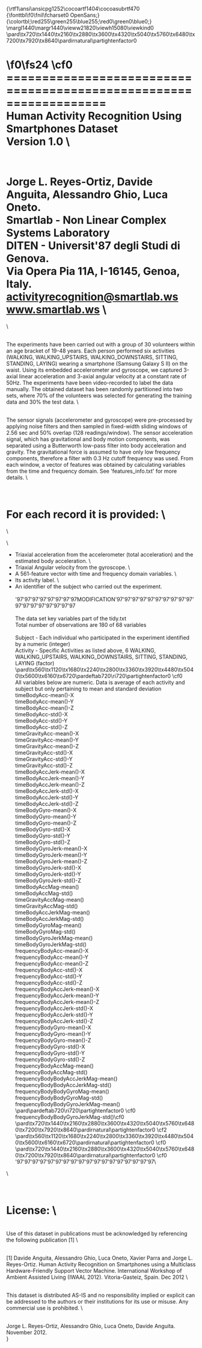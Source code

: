 {\rtf1\ansi\ansicpg1252\cocoartf1404\cocoasubrtf470
{\fonttbl\f0\fnil\fcharset0 OpenSans;}
{\colortbl;\red255\green255\blue255;\red0\green0\blue0;}
\margl1440\margr1440\vieww21820\viewh15080\viewkind0
\pard\tx720\tx1440\tx2160\tx2880\tx3600\tx4320\tx5040\tx5760\tx6480\tx7200\tx7920\tx8640\pardirnatural\partightenfactor0

\f0\fs24 \cf0 ==================================================================\
Human Activity Recognition Using Smartphones Dataset\
Version 1.0\
==================================================================\
Jorge L. Reyes-Ortiz, Davide Anguita, Alessandro Ghio, Luca Oneto.\
Smartlab - Non Linear Complex Systems Laboratory\
DITEN - Universit\'87 degli Studi di Genova.\
Via Opera Pia 11A, I-16145, Genoa, Italy.\
activityrecognition@smartlab.ws\
www.smartlab.ws\
==================================================================\
\
The experiments have been carried out with a group of 30 volunteers within an age bracket of 19-48 years. Each person performed six activities (WALKING, WALKING_UPSTAIRS, WALKING_DOWNSTAIRS, SITTING, STANDING, LAYING) wearing a smartphone (Samsung Galaxy S II) on the waist. Using its embedded accelerometer and gyroscope, we captured 3-axial linear acceleration and 3-axial angular velocity at a constant rate of 50Hz. The experiments have been video-recorded to label the data manually. The obtained dataset has been randomly partitioned into two sets, where 70% of the volunteers was selected for generating the training data and 30% the test data. \
\
The sensor signals (accelerometer and gyroscope) were pre-processed by applying noise filters and then sampled in fixed-width sliding windows of 2.56 sec and 50% overlap (128 readings/window). The sensor acceleration signal, which has gravitational and body motion components, was separated using a Butterworth low-pass filter into body acceleration and gravity. The gravitational force is assumed to have only low frequency components, therefore a filter with 0.3 Hz cutoff frequency was used. From each window, a vector of features was obtained by calculating variables from the time and frequency domain. See 'features_info.txt' for more details. \
\
For each record it is provided:\
======================================\
\
- Triaxial acceleration from the accelerometer (total acceleration) and the estimated body acceleration.\
- Triaxial Angular velocity from the gyroscope. \
- A 561-feature vector with time and frequency domain variables. \
- Its activity label. \
- An identifier of the subject who carried out the experiment.\
\
\'97\'97\'97\'97\'97\'97\'97\'97MODIFICATION\'97\'97\'97\'97\'97\'97\'97\'97\'97\'97\'97\'97\'97\'97\'97\'97\'97\'97\
\
The data set key variables part of the tidy.txt\
Total number of observations are 180 of 68 variables \
\
Subject - Each individual who participated in the experiment identified by a numeric (integer)\
Activity - Specific Activities as listed above, 6 WALKING, WALKING_UPSTAIRS, WALKING_DOWNSTAIRS, SITTING, STANDING, LAYING (factor)\
\pard\tx560\tx1120\tx1680\tx2240\tx2800\tx3360\tx3920\tx4480\tx5040\tx5600\tx6160\tx6720\pardeftab720\ri720\partightenfactor0
\cf0                   \
All variables below are numeric.  Data is average of each activity and subject but only pertaining to mean and standard deviation\
 timeBodyAcc-mean()-X           \
 timeBodyAcc-mean()-Y               \
 timeBodyAcc-mean()-Z               \
 timeBodyAcc-std()-X                \
 timeBodyAcc-std()-Y                \
 timeBodyAcc-std()-Z                \
 timeGravityAcc-mean()-X            \
 timeGravityAcc-mean()-Y            \
 timeGravityAcc-mean()-Z            \
 timeGravityAcc-std()-X             \
 timeGravityAcc-std()-Y             \
 timeGravityAcc-std()-Z             \
 timeBodyAccJerk-mean()-X           \
 timeBodyAccJerk-mean()-Y           \
 timeBodyAccJerk-mean()-Z           \
 timeBodyAccJerk-std()-X            \
 timeBodyAccJerk-std()-Y            \
 timeBodyAccJerk-std()-Z            \
 timeBodyGyro-mean()-X              \
 timeBodyGyro-mean()-Y              \
 timeBodyGyro-mean()-Z              \
 timeBodyGyro-std()-X               \
 timeBodyGyro-std()-Y               \
 timeBodyGyro-std()-Z               \
 timeBodyGyroJerk-mean()-X          \
 timeBodyGyroJerk-mean()-Y          \
 timeBodyGyroJerk-mean()-Z          \
 timeBodyGyroJerk-std()-X           \
 timeBodyGyroJerk-std()-Y           \
 timeBodyGyroJerk-std()-Z           \
 timeBodyAccMag-mean()              \
 timeBodyAccMag-std()               \
 timeGravityAccMag-mean()           \
 timeGravityAccMag-std()            \
 timeBodyAccJerkMag-mean()          \
 timeBodyAccJerkMag-std()           \
 timeBodyGyroMag-mean()             \
 timeBodyGyroMag-std()              \
 timeBodyGyroJerkMag-mean()         \
 timeBodyGyroJerkMag-std()          \
 frequencyBodyAcc-mean()-X          \
 frequencyBodyAcc-mean()-Y          \
 frequencyBodyAcc-mean()-Z          \
 frequencyBodyAcc-std()-X           \
 frequencyBodyAcc-std()-Y           \
 frequencyBodyAcc-std()-Z           \
 frequencyBodyAccJerk-mean()-X      \
 frequencyBodyAccJerk-mean()-Y      \
 frequencyBodyAccJerk-mean()-Z      \
 frequencyBodyAccJerk-std()-X       \
 frequencyBodyAccJerk-std()-Y       \
 frequencyBodyAccJerk-std()-Z       \
 frequencyBodyGyro-mean()-X         \
 frequencyBodyGyro-mean()-Y         \
 frequencyBodyGyro-mean()-Z         \
 frequencyBodyGyro-std()-X          \
 frequencyBodyGyro-std()-Y          \
 frequencyBodyGyro-std()-Z          \
 frequencyBodyAccMag-mean()         \
 frequencyBodyAccMag-std()          \
 frequencyBodyBodyAccJerkMag-mean() \
 frequencyBodyBodyAccJerkMag-std()  \
 frequencyBodyBodyGyroMag-mean()    \
 frequencyBodyBodyGyroMag-std()     \
 frequencyBodyBodyGyroJerkMag-mean()\
\pard\pardeftab720\ri720\partightenfactor0
\cf0   frequencyBodyBodyGyroJerkMag-std()\cf0 \
\pard\tx720\tx1440\tx2160\tx2880\tx3600\tx4320\tx5040\tx5760\tx6480\tx7200\tx7920\tx8640\pardirnatural\partightenfactor0
\cf2 \
\pard\tx560\tx1120\tx1680\tx2240\tx2800\tx3360\tx3920\tx4480\tx5040\tx5600\tx6160\tx6720\pardirnatural\partightenfactor0
\cf0 \
\pard\tx720\tx1440\tx2160\tx2880\tx3600\tx4320\tx5040\tx5760\tx6480\tx7200\tx7920\tx8640\pardirnatural\partightenfactor0
\cf0 \
\'97\'97\'97\'97\'97\'97\'97\'97\'97\'97\'97\'97\'97\'97\'97\'97\'97\'97\
\
\
License:\
========\
Use of this dataset in publications must be acknowledged by referencing the following publication [1] \
\
[1] Davide Anguita, Alessandro Ghio, Luca Oneto, Xavier Parra and Jorge L. Reyes-Ortiz. Human Activity Recognition on Smartphones using a Multiclass Hardware-Friendly Support Vector Machine. International Workshop of Ambient Assisted Living (IWAAL 2012). Vitoria-Gasteiz, Spain. Dec 2012\
\
This dataset is distributed AS-IS and no responsibility implied or explicit can be addressed to the authors or their institutions for its use or misuse. Any commercial use is prohibited.\
\
Jorge L. Reyes-Ortiz, Alessandro Ghio, Luca Oneto, Davide Anguita. November 2012.\
}